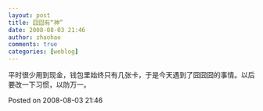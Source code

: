 ```yaml
---
layout: post
title: 囧囧有“神”
date: 2008-08-03 21:46
author: zhaohao
comments: true
categories: [weblog]
---
```

平时很少用到现金，钱包里始终只有几张卡，于是今天遇到了囧囧囧的事情。以后要改一下习惯，以防万一。

Posted on 2008-08-03 21:46

